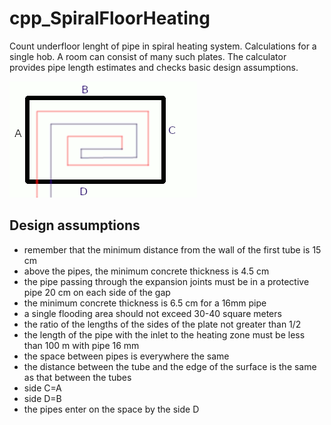 # cpp_SpiralFloorHeating
Count underfloor lenght of pipe in spiral heating system.
Calculations for a single hob. A room can consist of many such plates. The calculator provides pipe length estimates and checks basic design assumptions.

<p aling="center">
<img src="room.gif">
</p>

## Design assumptions
- remember that the minimum distance from the wall of the first tube is 15 cm
- above the pipes, the minimum concrete thickness is 4.5 cm
- the pipe passing through the expansion joints must be in a protective pipe 20 cm on each side of the gap
- the minimum concrete thickness is 6.5 cm for a 16mm pipe
- a single flooding area should not exceed 30-40 square meters
- the ratio of the lengths of the sides of the plate not greater than 1/2
- the length of the pipe with the inlet to the heating zone must be less than 100 m with pipe 16 mm
- the space between pipes is everywhere the same
- the distance between the tube and the edge of the surface is the same as that between the tubes
- side C=A
- side D=B
- the pipes enter on the space by the side D


